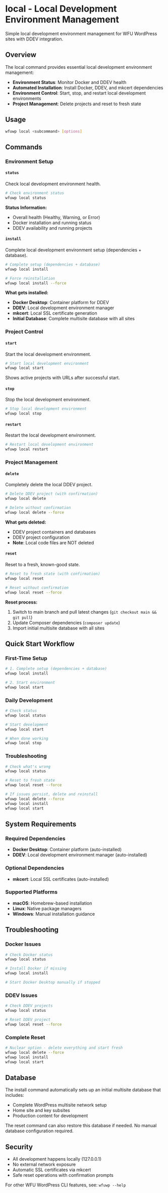 # local - Local Development Environment Management

Simple local development environment management for WFU WordPress sites with DDEV integration.

## Overview

The local command provides essential local development environment management:
- **Environment Status**: Monitor Docker and DDEV health
- **Automated Installation**: Install Docker, DDEV, and mkcert dependencies
- **Environment Control**: Start, stop, and restart local development environments
- **Project Management**: Delete projects and reset to fresh state

## Usage

```bash
wfuwp local <subcommand> [options]
```

## Commands

### Environment Setup

#### `status`
Check local development environment health.

```bash
# Check environment status
wfuwp local status
```

**Status Information:**
- Overall health (Healthy, Warning, or Error)
- Docker installation and running status
- DDEV availability and running projects

#### `install`
Complete local development environment setup (dependencies + database).

```bash
# Complete setup (dependencies + database)
wfuwp local install

# Force reinstallation
wfuwp local install --force
```

**What gets installed:**
- **Docker Desktop**: Container platform for DDEV
- **DDEV**: Local development environment manager  
- **mkcert**: Local SSL certificate generation
- **Initial Database**: Complete multisite database with all sites

### Project Control

#### `start`
Start the local development environment.

```bash
# Start local development environment
wfuwp local start
```

Shows active projects with URLs after successful start.

#### `stop`
Stop the local development environment.

```bash
# Stop local development environment
wfuwp local stop
```

#### `restart` 
Restart the local development environment.

```bash
# Restart local development environment
wfuwp local restart
```

### Project Management

#### `delete`
Completely delete the local DDEV project.

```bash
# Delete DDEV project (with confirmation)
wfuwp local delete

# Delete without confirmation
wfuwp local delete --force
```

**What gets deleted:**
- DDEV project containers and databases
- DDEV project configuration
- **Note**: Local code files are NOT deleted

#### `reset`
Reset to a fresh, known-good state.

```bash
# Reset to fresh state (with confirmation)
wfuwp local reset

# Reset without confirmation  
wfuwp local reset --force
```

**Reset process:**
1. Switch to main branch and pull latest changes (`git checkout main && git pull`)
2. Update Composer dependencies (`composer update`)
3. Import initial multisite database with all sites

## Quick Start Workflow

### First-Time Setup
```bash
# 1. Complete setup (dependencies + database)
wfuwp local install

# 2. Start environment
wfuwp local start
```

### Daily Development
```bash
# Check status
wfuwp local status

# Start development
wfuwp local start

# When done working
wfuwp local stop
```

### Troubleshooting
```bash
# Check what's wrong
wfuwp local status

# Reset to fresh state
wfuwp local reset --force

# If issues persist, delete and reinstall
wfuwp local delete --force
wfuwp local install
wfuwp local start
```

## System Requirements

### Required Dependencies
- **Docker Desktop**: Container platform (auto-installed)
- **DDEV**: Local development environment manager (auto-installed)

### Optional Dependencies
- **mkcert**: Local SSL certificates (auto-installed)

### Supported Platforms
- **macOS**: Homebrew-based installation
- **Linux**: Native package managers
- **Windows**: Manual installation guidance

## Troubleshooting

### Docker Issues
```bash
# Check Docker status
wfuwp local status

# Install Docker if missing
wfuwp local install

# Start Docker Desktop manually if stopped
```

### DDEV Issues
```bash
# Check DDEV projects
wfuwp local status

# Reset DDEV project
wfuwp local reset --force
```

### Complete Reset
```bash
# Nuclear option - delete everything and start fresh
wfuwp local delete --force
wfuwp local install
wfuwp local start
```

## Database

The install command automatically sets up an initial multisite database that includes:
- Complete WordPress multisite network setup
- Home site and key subsites
- Production content for development

The reset command can also restore this database if needed. No manual database configuration required.

## Security

- All development happens locally (127.0.0.1)
- No external network exposure
- Automatic SSL certificates via mkcert
- Safe reset operations with confirmation prompts

For other WFU WordPress CLI features, see: `wfuwp --help`